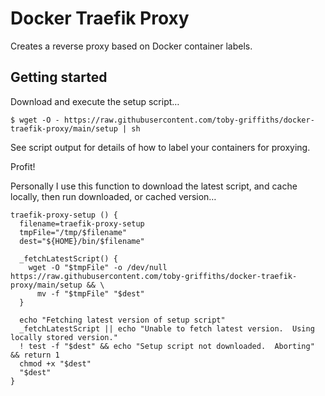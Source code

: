 # Docker Traefik Proxy

Creates a reverse proxy based on Docker container labels.

## Getting started

Download and execute the setup script…

```
$ wget -O - https://raw.githubusercontent.com/toby-griffiths/docker-traefik-proxy/main/setup | sh
```

See script output for details of how to label your containers for proxying.

Profit!

Personally I use this function to download the latest script, and cache locally,
then run downloaded, or cached version…

```
traefik-proxy-setup () {
  filename=traefik-proxy-setup
  tmpFile="/tmp/$filename"
  dest="${HOME}/bin/$filename"

  _fetchLatestScript() {
    wget -O "$tmpFile" -o /dev/null https://raw.githubusercontent.com/toby-griffiths/docker-traefik-proxy/main/setup && \
      mv -f "$tmpFile" "$dest"
  }

  echo "Fetching latest version of setup script"
  _fetchLatestScript || echo "Unable to fetch latest version.  Using locally stored version."
  ! test -f "$dest" && echo "Setup script not downloaded.  Aborting" && return 1
  chmod +x "$dest"
  "$dest"
}
```
